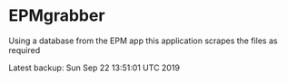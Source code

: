 # EPMgrabber
Using a database from the EPM app this application scrapes the files as required


Latest backup: Sun Sep 22 13:51:01 UTC 2019
